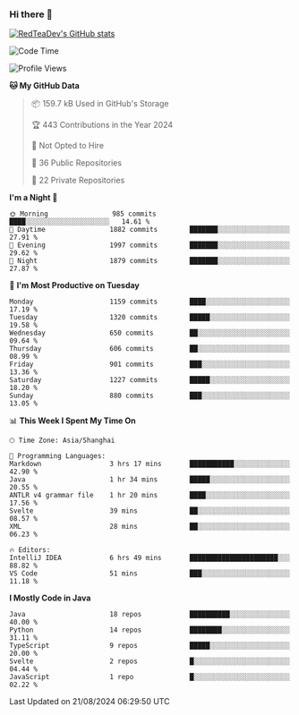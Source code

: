 ### Hi there 👋

<!--
**RedTeaDev/RedTeaDev** is a ✨ _special_ ✨ repository because its `README.md` (this file) appears on your GitHub profile.

Here are some ideas to get you started:

- 🔭 I’m currently working on ...
- 🌱 I’m currently learning ...
- 👯 I’m looking to collaborate on ...
- 🤔 I’m looking for help with ...
- 💬 Ask me about ...
- 📫 How to reach me: ...
- 😄 Pronouns: ...
- ⚡ Fun fact: ...
-->

<!--
[![wakatime](https://wakatime.com/badge/user/6b101ed0-04c0-4490-9283-eb61f2efff96.svg)](https://wakatime.com/@6b101ed0-04c0-4490-9283-eb61f2efff96)
!-->

[![RedTeaDev's GitHub stats](https://github-readme-stats.vercel.app/api?username=RedTeaDev\&include_all_commits=true)](https://github.com/anuraghazra/github-readme-stats)
<!--
[![willianrod's wakatime stats](https://github-readme-stats.vercel.app/api/wakatime?username=RedTeaDev)](https://github.com/anuraghazra/github-readme-stats)
!-->
<!--START_SECTION:waka-->
![Code Time](http://img.shields.io/badge/Code%20Time-2%2C512%20hrs%2020%20mins-blue)

![Profile Views](http://img.shields.io/badge/Profile%20Views-0-blue)

**🐱 My GitHub Data** 

> 📦 159.7 kB Used in GitHub's Storage 
 > 
> 🏆 443 Contributions in the Year 2024
 > 
> 🚫 Not Opted to Hire
 > 
> 📜 36 Public Repositories 
 > 
> 🔑 22 Private Repositories 
 > 
**I'm a Night 🦉** 

```text
🌞 Morning                985 commits         ████░░░░░░░░░░░░░░░░░░░░░   14.61 % 
🌆 Daytime                1882 commits        ███████░░░░░░░░░░░░░░░░░░   27.91 % 
🌃 Evening                1997 commits        ███████░░░░░░░░░░░░░░░░░░   29.62 % 
🌙 Night                  1879 commits        ███████░░░░░░░░░░░░░░░░░░   27.87 % 
```
📅 **I'm Most Productive on Tuesday** 

```text
Monday                   1159 commits        ████░░░░░░░░░░░░░░░░░░░░░   17.19 % 
Tuesday                  1320 commits        █████░░░░░░░░░░░░░░░░░░░░   19.58 % 
Wednesday                650 commits         ██░░░░░░░░░░░░░░░░░░░░░░░   09.64 % 
Thursday                 606 commits         ██░░░░░░░░░░░░░░░░░░░░░░░   08.99 % 
Friday                   901 commits         ███░░░░░░░░░░░░░░░░░░░░░░   13.36 % 
Saturday                 1227 commits        █████░░░░░░░░░░░░░░░░░░░░   18.20 % 
Sunday                   880 commits         ███░░░░░░░░░░░░░░░░░░░░░░   13.05 % 
```


📊 **This Week I Spent My Time On** 

```text
🕑︎ Time Zone: Asia/Shanghai

💬 Programming Languages: 
Markdown                 3 hrs 17 mins       ███████████░░░░░░░░░░░░░░   42.90 % 
Java                     1 hr 34 mins        █████░░░░░░░░░░░░░░░░░░░░   20.55 % 
ANTLR v4 grammar file    1 hr 20 mins        ████░░░░░░░░░░░░░░░░░░░░░   17.56 % 
Svelte                   39 mins             ██░░░░░░░░░░░░░░░░░░░░░░░   08.57 % 
XML                      28 mins             ██░░░░░░░░░░░░░░░░░░░░░░░   06.23 % 

🔥 Editors: 
IntelliJ IDEA            6 hrs 49 mins       ██████████████████████░░░   88.82 % 
VS Code                  51 mins             ███░░░░░░░░░░░░░░░░░░░░░░   11.18 % 
```

**I Mostly Code in Java** 

```text
Java                     18 repos            ██████████░░░░░░░░░░░░░░░   40.00 % 
Python                   14 repos            ████████░░░░░░░░░░░░░░░░░   31.11 % 
TypeScript               9 repos             █████░░░░░░░░░░░░░░░░░░░░   20.00 % 
Svelte                   2 repos             █░░░░░░░░░░░░░░░░░░░░░░░░   04.44 % 
JavaScript               1 repo              █░░░░░░░░░░░░░░░░░░░░░░░░   02.22 % 
```




 Last Updated on 21/08/2024 06:29:50 UTC
<!--END_SECTION:waka-->


